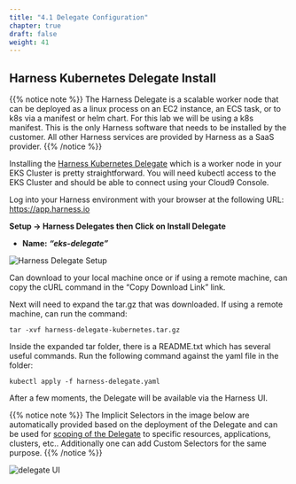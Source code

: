 ```yaml
---
title: "4.1 Delegate Configuration"
chapter: true
draft: false
weight: 41
---
```


## Harness Kubernetes Delegate Install

{{% notice note %}} 
The Harness Delegate is a scalable worker node that can be deployed as a linux process on an EC2 instance, an ECS task, or to k8s via a manifest or helm chart.  For this lab we will be using a k8s manifest.  This is the only Harness software that needs to be installed by the customer.  All other Harness services are provided by Harness as a SaaS provider. 
{{% /notice %}}

Installing the [Harness Kubernetes Delegate](https://docs.harness.io/article/7in9z2boh6-kubernetes-quickstart) which is a worker node in your EKS Cluster is pretty straightforward. You will need kubectl access to the EKS Cluster and should be able to connect using your Cloud9 Console. 

Log into your Harness environment with your browser at the following URL:  https://app.harness.io


**Setup -> Harness Delegates  then Click on Install Delegate** 

* **Name:** ***“eks-delegate”***

![Harness Delegate Setup](/images/harness_delegate_eks.gif)

Can download to your local machine once or if using a remote machine, can copy the cURL command in the “Copy Download Link” link. 

Next will need to expand the tar.gz that was downloaded. If using a remote machine, can run
the command: 

    tar -xvf harness-delegate-kubernetes.tar.gz

Inside the expanded tar folder, there is a README.txt which has several useful commands. Run the following command against the yaml file in the folder:

    kubectl apply -f harness-delegate.yaml

After a few moments, the Delegate will be available via the Harness UI.

{{% notice note %}}
The Implicit Selectors in the image below are automatically provided based on the deployment of the Delegate and can be used for [scoping of the Delegate](https://docs.harness.io/article/hw56f9nz7q-scope-delegates-to-harness-components-and-commands) to specific resources, applications, clusters, etc..  Additionally one can add Custom Selectors for the same purpose.
{{% /notice %}}

![delegate UI](/images/delegate_overview.png)
 
